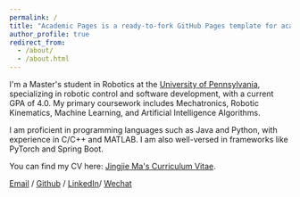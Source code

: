 ```yaml
---
permalink: /
title: "Academic Pages is a ready-to-fork GitHub Pages template for academic personal websites"
author_profile: true
redirect_from: 
  - /about/
  - /about.html
---
```


I'm a Master's student in Robotics at the [University of Pennsylvania](https://www.upenn.edu/), specializing in robotic control and software development, with a current GPA of 4.0. My primary coursework includes Mechatronics, Robotic Kinematics, Machine Learning, and Artificial Intelligence Algorithms.

I am proficient in programming languages such as Java and Python, with experience in C/C++ and MATLAB. I am also well-versed in frameworks like PyTorch and Spring Boot.

You can find my CV here: [Jingjie Ma's Curriculum Vitae](https://github.com/ChunYeDingYiLang/Jingjie233.github.io/blob/master/assets/Curriculum_Vitae.pdf).

[Email](mailto:jingjie@upenn.seas.edu) / [Github](https://github.com/ChunYeDingYiLang) / [LinkedIn](https://www.linkedin.com/in/jingjie-ma-5b5005291)/ [Wechat](https://github.com/ChunYeDingYiLang/Jingjie233.github.io/blob/master/images/wechat.jpg)
